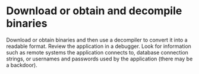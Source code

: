 # Download or obtain and decompile binaries

Download or obtain binaries and then use a decompiler to convert it into a readable format. Review the application
in a debugger. Look for information such as remote systems the application connects to, database connection strings,
or usernames and passwords used by the application (there may be a backdoor).